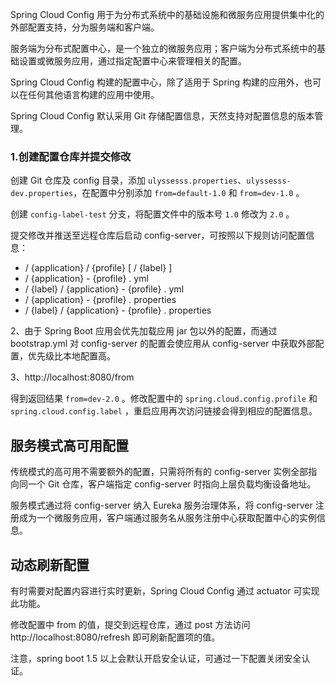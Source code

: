 Spring Cloud Config 用于为分布式系统中的基础设施和微服务应用提供集中化的外部配置支持，分为服务端和客户端。

服务端为分布式配置中心，是一个独立的微服务应用；客户端为分布式系统中的基础设置或微服务应用，通过指定配置中心来管理相关的配置。

Spring Cloud Config 构建的配置中心，除了适用于 Spring 构建的应用外，也可以在任何其他语言构建的应用中使用。

Spring Cloud Config 默认采用 Git 存储配置信息，天然支持对配置信息的版本管理。



### 1.创建配置仓库并提交修改

创建 Git 仓库及 config 目录，添加 `ulyssesss.properties`、`ulyssesss-dev.properties`，在配置中分别添加 `from=default-1.0` 和 `from=dev-1.0` 。

创建 `config-label-test` 分支，将配置文件中的版本号 `1.0` 修改为 `2.0` 。

提交修改并推送至远程仓库后启动 config-server，可按照以下规则访问配置信息：

- / {application} / {profile} [ / {label} ]
- / {application} - {profile} . yml
- / {label} / {application} - {profile} . yml
- / {application} - {profile} . properties
- / {label} / {application} - {profile} . properties

2、由于 Spring Boot 应用会优先加载应用 jar 包以外的配置，而通过 bootstrap.yml 对 config-server 的配置会使应用从 config-server 中获取外部配置，优先级比本地配置高。

3、http://localhost:8080/from

得到返回结果 `from=dev-2.0` 。修改配置中的 `spring.cloud.config.profile` 和 `spring.cloud.config.label` ，重启应用再次访问链接会得到相应的配置信息。



## 服务模式高可用配置

传统模式的高可用不需要额外的配置，只需将所有的 config-server 实例全部指向同一个 Git 仓库，客户端指定 config-server 时指向上层负载均衡设备地址。

服务模式通过将 config-server 纳入 Eureka 服务治理体系，将 config-server 注册成为一个微服务应用，客户端通过服务名从服务注册中心获取配置中心的实例信息。



## 动态刷新配置

有时需要对配置内容进行实时更新，Spring Cloud Config 通过 actuator 可实现此功能。

修改配置中 from 的值，提交到远程仓库，通过 post 方法访问 http://localhost:8080/refresh 即可刷新配置项的值。

注意，spring boot 1.5 以上会默认开启安全认证，可通过一下配置关闭安全认证。